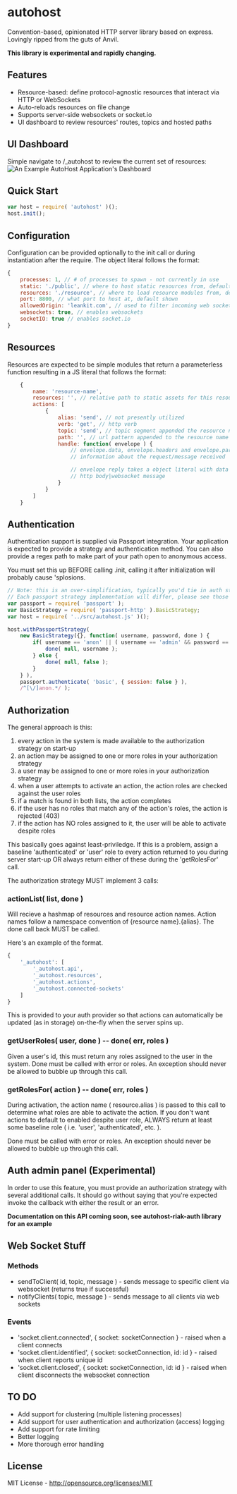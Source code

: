 # autohost
Convention-based, opinionated HTTP server library based on express. Lovingly ripped from the guts of Anvil.

__This library is experimental and rapidly changing.__

## Features

 * Resource-based: define protocol-agnostic resources that interact via HTTP or WebSockets
 * Auto-reloads resources on file change
 * Supports server-side websockets or socket.io
 * UI dashboard to review resources' routes, topics and hosted paths

## UI Dashboard
Simple navigate to /_autohost to review the current set of resources:
![An Example AutoHost Application's Dashboard](http://i4.minus.com/jbnWId8h3hZcac.png)

## Quick Start

```js
var host = require( 'autohost' )();
host.init();
```

## Configuration
Configuration can be provided optionally to the init call or during instantiation after the require. The object literal follows the format:

```js
{
	processes: 1, // # of processes to spawn - not currently in use
	static: './public', // where to host static resources from, default value shown
	resources: './resource', // where to load resource modules from, default value shown
	port: 8800, // what port to host at, default shown
	allowedOrigin: 'leankit.com', // used to filter incoming web socket connections based on origin
	websockets: true, // enables websockets
	socketIO: true // enables socket.io
}
```

## Resources
Resources are expected to be simple modules that return a parameterless function resulting in a JS literal that follows the format:

```js
	{
		name: 'resource-name',
		resources: '', // relative path to static assets for this resource
		actions: [ 
			{
				alias: 'send', // not presently utilized
				verb: 'get', // http verb
				topic: 'send', // topic segment appended the resource name
				path: '', // url pattern appended to the resource name
				handle: function( envelope ) {
					// envelope.data, envelope.headers and envelope.params may contain
					// information about the request/message received

					// envelope reply takes a object literal with data property for
					// http body|websocket message					
				}
			}
		]
	}
```

## Authentication
Authentication support is supplied via Passport integration. Your application is expected to provide a strategy and authentication method. You can also provide a regex path to make part of your path open to anonymous access.

You must set this up BEFORE calling .init, calling it after initialization will probably cause 'splosions.

```javascript
// Note: this is an over-simplification, typically you'd tie in auth store access inside the callback.
// Each passport strategy implementation will differ, please see those for details.
var passport = require( 'passport' );
var BasicStrategy = require( 'passport-http' ).BasicStrategy;
var host = require( '../src/autohost.js' )();

host.withPassportStrategy(
	new BasicStrategy({}, function( username, password, done ) {		
		if( username == 'anon' || ( username == 'admin' && password == 'admin' ) ) {
			done( null, username );
		} else {
			done( null, false );
		}
	} ),
	passport.authenticate( 'basic', { session: false } ),
	/^[\/]anon.*/ );
```

## Authorization
The general approach is this:
 1. every action in the system is made available to the authorization strategy on start-up
 1. an action may be assigned to one or more roles in your authorization strategy
 1. a user may be assigned to one or more roles in your authorization strategy
 1. when a user attempts to activate an action, the action roles are checked against the user roles
   1. if a match is found in both lists, the action completes
   1. if the user has no roles that match any of the action's roles, the action is rejected (403)
   1. if the action has NO roles assigned to it, the user will be able to activate despite roles

This basically goes against least-priviledge. If this is a problem, assign a baseline 'authenticated' or 'user' role to every action returned to you during server start-up OR always return either of these during the 'getRolesFor' call.

The authorization strategy MUST implement 3 calls:

### actionList( list, done )
Will recieve a hashmap of resources and resource action names. Action names follow a namespace convention of {resource name}.{alias}. The done call back MUST be called.

Here's an example of the format.
```javascript
{
	'_autohost': [
		'_autohost.api', 
		'_autohost.resources', 
		'_autohost.actions', 
		'_autohost.connected-sockets'
	]
}
```

This is provided to your auth provider so that actions can automatically be updated (as in storage) on-the-fly when the server spins up.

### getUserRoles( user, done ) -- done( err, roles )
Given a user's id, this must return any roles assigned to the user in the system. Done must be called with error or roles. An exception should never be allowed to bubble up through this call.

### getRolesFor( action ) -- done( err, roles )
During activation, the action name ( resource.alias ) is passed to this call to determine what roles are able to activate the action. If you don't want actions to default to enabled despite user role, ALWAYS return at least some baseline role ( i.e. 'user', 'authenticated', etc. ).

Done must be called with error or roles. An exception should never be allowed to bubble up through this call.

## Auth admin panel (Experimental)
In order to use this feature, you must provide an authorization strategy with several additional calls. It should go without saying that you're expected invoke the callback with either the result or an error.

__Documentation on this API coming soon, see autohost-riak-auth library for an example__
		
## Web Socket Stuff

### Methods
 * sendToClient( id, topic, message ) - sends message to specific client via websocket (returns true if successful)
 * notifyClients( topic, message ) - sends message to all clients via web sockets 

### Events

 * 'socket.client.connected', { socket: socketConnection } - raised when a client connects
 * 'socket.client.identified', { socket: socketConnection, id: id } - raised when client reports unique id
 * 'socket.client.closed', { socket: socketConnection, id: id } - raised when client disconnects the websocket connection

## TO DO
 * Add support for clustering (multiple listening processes)
 * Add support for user authentication and authorization (access) logging
 * Add support for rate limiting
 * Better logging
 * More thorough error handling

## License
MIT License - http://opensource.org/licenses/MIT